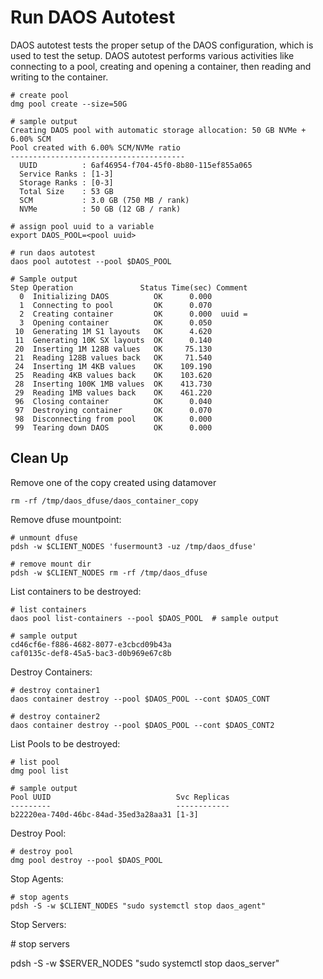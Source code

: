 # Run DAOS Autotest

DAOS autotest tests the proper setup of the DAOS configuration, which is used to test the setup. DAOS autotest
performs various activities like connecting to a pool, creating and opening
a container, then reading and writing to the container.

	# create pool
	dmg pool create --size=50G

	# sample output
	Creating DAOS pool with automatic storage allocation: 50 GB NVMe + 6.00% SCM
	Pool created with 6.00% SCM/NVMe ratio
	---------------------------------------
	  UUID          : 6af46954-f704-45f0-8b80-115ef855a065
	  Service Ranks : [1-3]
	  Storage Ranks : [0-3]
	  Total Size    : 53 GB
	  SCM           : 3.0 GB (750 MB / rank)
	  NVMe          : 50 GB (12 GB / rank)

	# assign pool uuid to a variable
	export DAOS_POOL=<pool uuid>

	# run daos autotest
	daos pool autotest --pool $DAOS_POOL

	# Sample output
	Step Operation               Status Time(sec) Comment
	  0  Initializing DAOS          OK      0.000
	  1  Connecting to pool         OK      0.070
	  2  Creating container         OK      0.000  uuid =
	  3  Opening container          OK      0.050
	 10  Generating 1M S1 layouts   OK      4.620
	 11  Generating 10K SX layouts  OK      0.140
	 20  Inserting 1M 128B values   OK     75.130
	 21  Reading 128B values back   OK     71.540
	 24  Inserting 1M 4KB values    OK    109.190
	 25  Reading 4KB values back    OK    103.620
	 28  Inserting 100K 1MB values  OK    413.730
	 29  Reading 1MB values back    OK    461.220
	 96  Closing container          OK      0.040
	 97  Destroying container       OK      0.070
	 98  Disconnecting from pool    OK      0.000
	 99  Tearing down DAOS          OK      0.000

## Clean Up

Remove one of the copy created using datamover

	rm -rf /tmp/daos_dfuse/daos_container_copy

Remove dfuse mountpoint:

	# unmount dfuse
	pdsh -w $CLIENT_NODES 'fusermount3 -uz /tmp/daos_dfuse'

	# remove mount dir
	pdsh -w $CLIENT_NODES rm -rf /tmp/daos_dfuse



List containers to be destroyed:

	# list containers
	daos pool list-containers --pool $DAOS_POOL  # sample output

	# sample output
	cd46cf6e-f886-4682-8077-e3cbcd09b43a
	caf0135c-def8-45a5-bac3-d0b969e67c8b

Destroy Containers:

	# destroy container1
	daos container destroy --pool $DAOS_POOL --cont $DAOS_CONT

	# destroy container2
	daos container destroy --pool $DAOS_POOL --cont $DAOS_CONT2



List Pools to be destroyed:

	# list pool
	dmg pool list

	# sample output
	Pool UUID                            Svc Replicas
	---------                            ------------
	b22220ea-740d-46bc-84ad-35ed3a28aa31 [1-3]



Destroy Pool:

	# destroy pool
	dmg pool destroy --pool $DAOS_POOL


Stop Agents:

	# stop agents
	pdsh -S -w $CLIENT_NODES "sudo systemctl stop daos_agent"

Stop Servers:

\# stop servers

pdsh -S -w \$SERVER_NODES \"sudo systemctl stop daos_server\"


